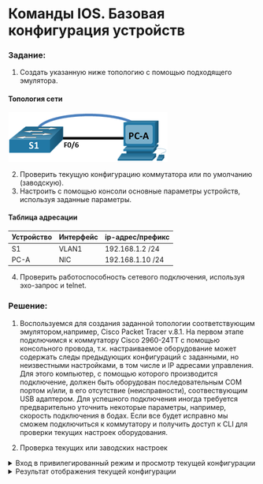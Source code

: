 # Команды IOS. Базовая конфигурация устройств

###  Задание:
1. Создать указанную ниже топологию с помощью подходящего эмулятора.

#### Топология сети
![alt-текст](/Lab-1/lab-1.png "Топология lab-1")

2. Проверить текущую конфигурацию коммутатора или по умолчанию (заводскую).
3. Настроить с помощью консоли основные параметры устройств, используя заданные параметры.

#### 	Таблица адресации
 |Устройство| Интерфейс| ip-адрес/префикс|
 |----------|----------|-----------------|
 |  S1      | VLAN1    |192.168.1.2  /24 |
 |  PC-A    | NIC      |192.168.1.10 /24 |

4. Проверить работоспособность сетевого подключения, используя эхо-запрос и telnet.  

###  Решение:
1. Воспользуемся для создания заданной топологии соответствующим эмулятором,например, Cisco Packet Tracer v.8.1. На первом этапе подключимся к коммутатору Cisco 2960-24TT с помощью консольного провода, т.к. настраиваемое оборудование может содержать следы предыдующих конфигураций с заданными, но неизвестными настройками, в том числе и IP адресами управления. Для этого компьютер, с помощью которого производится подключение, должен быть оборудован последовательным СОМ портом и/или, в его отсутствие (неисправности), соотвествующим USB адаптером. Для успешного подключения иногда требуется предварительно уточнить некоторые параметры, например, скорость подключения в бодах. Если все будет исправно мы сможем подключиться к коммутатору и получить доступ к CLI для проверки текущих настроек оборудования.

2. Проверка текущих или заводских настроек

<details>
  <summary> Вход в привилегированный режим и просмотр текущей конфигурации </summary>

```
enable
show running-config
```
</details>
   
  <details>
  <summary> Результат отображения текущей конфигурации </summary>

```

Building configuration...

Current configuration : 1080 bytes
!
version 15.0
no service timestamps log datetime msec
no service timestamps debug datetime msec
no service password-encryption
!
hostname Switch
!
!
!
!
!
!
spanning-tree mode pvst
spanning-tree extend system-id
!
interface FastEthernet0/1
!
interface FastEthernet0/2
!
interface FastEthernet0/3
!
interface FastEthernet0/4
!
interface FastEthernet0/5
!
interface FastEthernet0/6
!
interface FastEthernet0/7
!
interface FastEthernet0/8
!
interface FastEthernet0/9
!
interface FastEthernet0/10
!
interface FastEthernet0/11
!
interface FastEthernet0/12
!
interface FastEthernet0/13
!
interface FastEthernet0/14
!
interface FastEthernet0/15
!
interface FastEthernet0/16
!
interface FastEthernet0/17
!
interface FastEthernet0/18
!
interface FastEthernet0/19
!
interface FastEthernet0/20
!
interface FastEthernet0/21
!
interface FastEthernet0/22
!
interface FastEthernet0/23
!
interface FastEthernet0/24
!
interface GigabitEthernet0/1
!
interface GigabitEthernet0/2
!
interface Vlan1
 no ip address
 shutdown
!
!
!
!
line con 0
!
line vty 0 4
 login
line vty 5 15
 login
!
!
!
!
end
```
</details>